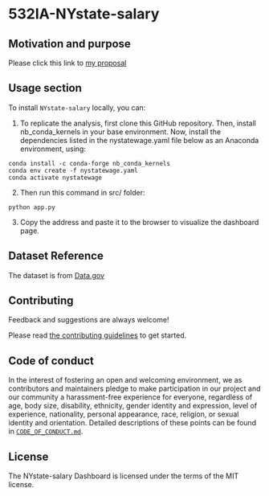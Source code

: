# 532IA-NYstate-salary

## Motivation and purpose

Please click this link to [my proposal](https://github.com/vincentho32/532IA-NYstate-salary/blob/main/proposal.md)

## Usage section


To install `NYstate-salary` locally, you can:

1. To replicate the analysis, first clone this GitHub repository. Then, install nb_conda_kernels in your base environment. Now, install the dependencies listed in the nystatewage.yaml file below as an Anaconda environment, using:

```{r}
conda install -c conda-forge nb_conda_kernels
conda env create -f nystatewage.yaml
conda activate nystatewage
```

2. Then run this command in src/ folder:

```{r}
python app.py
```
3. Copy the address and paste it to the browser to visualize the dashboard page.


## Dataset Reference

The dataset is from [Data.gov](https://catalog.data.gov/dataset/occupational-employment-statistics)


## Contributing

Feedback and suggestions are always welcome! 

Please read [the contributing guidelines](https://github.com/vincentho32/532IA-NYstate-salary/blob/main/CONTRIBUTING.md)
to get started.
## Code of conduct

In the interest of fostering an open and welcoming environment, we as contributors and maintainers pledge to make participation in our project and our community a harassment-free experience for everyone, regardless of age, body size, disability, ethnicity, gender identity and expression, level of experience, nationality, personal appearance, race, religion, or sexual identity and orientation. Detailed descriptions
of these points can be found in [`CODE_OF_CONDUCT.md`](https://github.com/vincentho32/532IA-NYstate-salary/blob/main/CODE_OF_CONDUCT.md).

## License
The NYstate-salary Dashboard is licensed under the terms of the MIT license.